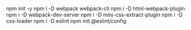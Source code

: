 npm init -y
npm i -D webpack webpack-cli
npm i -D html-webpack-plugin
npm i -D webpack-dev-server
npm i -D mini-css-extract-plugin
npm i -D css-loader
npm i -D eslint
npm init @eslint/config

